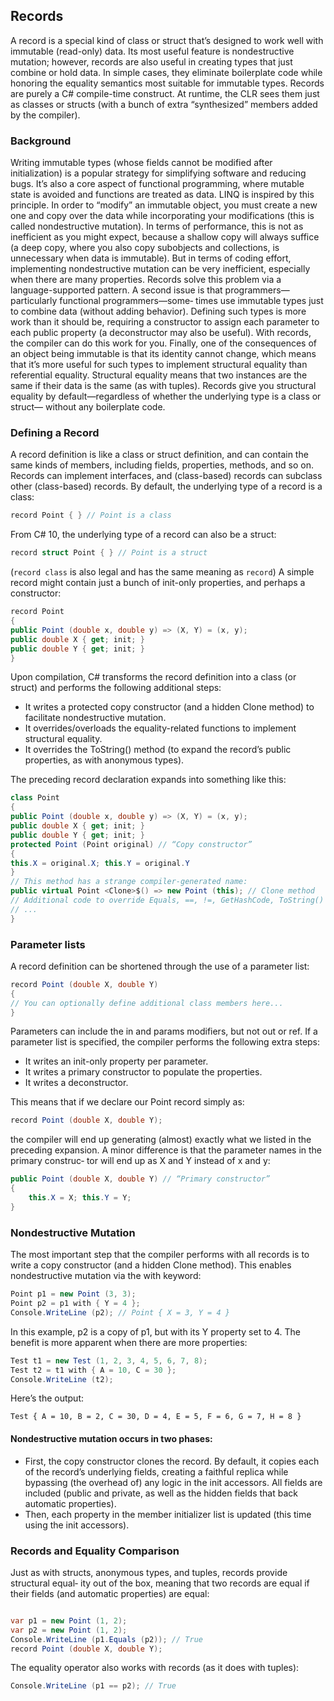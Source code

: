﻿## Records

A record is a special kind of class or struct that’s designed to work well with immutable (read-only) data. Its most
useful feature is nondestructive mutation; however,
records are also useful in creating types that just combine or hold data. In simple
cases, they eliminate boilerplate code while honoring the equality semantics most
suitable for immutable types.
Records are purely a C# compile-time construct. At runtime, the CLR sees them
just as classes or structs (with a bunch of extra “synthesized” members added by the
compiler).

### Background

Writing immutable types (whose fields cannot be modified after initialization) is a
popular strategy for simplifying software and reducing bugs. It’s also a core aspect of
functional programming, where mutable state is avoided and functions are treated
as data. LINQ is inspired by this principle.
In order to “modify” an immutable object, you must create a new one and copy over
the data while incorporating your modifications (this is called nondestructive mutation). In terms of performance, this
is not as inefficient as you might expect, because
a shallow copy will always suffice (a deep copy, where you also copy subobjects and
collections, is unnecessary when data is immutable). But in terms of coding effort,
implementing nondestructive mutation can be very inefficient, especially when
there are many properties. Records solve this problem via a language-supported
pattern.
A second issue is that programmers—particularly functional programmers—some‐
times use immutable types just to combine data (without adding behavior). Defining such types is more work than it
should be, requiring a constructor to assign
each parameter to each public property (a deconstructor may also be useful). With
records, the compiler can do this work for you.
Finally, one of the consequences of an object being immutable is that its identity
cannot change, which means that it’s more useful for such types to implement structural equality than referential
equality. Structural equality means that two instances
are the same if their data is the same (as with tuples). Records give you structural
equality by default—regardless of whether the underlying type is a class or struct—
without any boilerplate code.

### Defining a Record

A record definition is like a class or struct definition, and can contain the same
kinds of members, including fields, properties, methods, and so on. Records can
implement interfaces, and (class-based) records can subclass other (class-based)
records.
By default, the underlying type of a record is a class:

```csharp
record Point { } // Point is a class
```

From C# 10, the underlying type of a record can also be a struct:

```csharp
record struct Point { } // Point is a struct
```

(`record class` is also legal and has the same meaning as `record`)
A simple record might contain just a bunch of init-only properties, and perhaps a
constructor:

```csharp
record Point
{
public Point (double x, double y) => (X, Y) = (x, y);
public double X { get; init; }
public double Y { get; init; }
}
```

Upon compilation, C# transforms the record definition into a class (or struct) and
performs the following additional steps:

- It writes a protected copy constructor (and a hidden Clone method) to facilitate nondestructive mutation.
- It overrides/overloads the equality-related functions to implement structural equality.
- It overrides the ToString() method (to expand the record’s public properties, as with anonymous types).

The preceding record declaration expands into something like this:

```csharp
class Point
{
public Point (double x, double y) => (X, Y) = (x, y);
public double X { get; init; }
public double Y { get; init; }
protected Point (Point original) // “Copy constructor”
{
this.X = original.X; this.Y = original.Y
}
// This method has a strange compiler-generated name:
public virtual Point <Clone>$() => new Point (this); // Clone method
// Additional code to override Equals, ==, !=, GetHashCode, ToString()
// ...
}
```

### Parameter lists

A record definition can be shortened through the use of a parameter list:

```csharp
record Point (double X, double Y)
{
// You can optionally define additional class members here...
}
```

Parameters can include the in and params modifiers, but not out or ref. If a
parameter list is specified, the compiler performs the following extra steps:

- It writes an init-only property per parameter.
- It writes a primary constructor to populate the properties.
- It writes a deconstructor.

This means that if we declare our Point record simply as:

```csharp
record Point (double X, double Y);
```

the compiler will end up generating (almost) exactly what we listed in the preceding
expansion. A minor difference is that the parameter names in the primary construc‐
tor will end up as X and Y instead of x and y:

```csharp
public Point (double X, double Y) // “Primary constructor”
{
    this.X = X; this.Y = Y;
}
```

### Nondestructive Mutation

The most important step that the compiler performs with all records is to write
a copy constructor (and a hidden Clone method). This enables nondestructive mutation via the with keyword:

```csharp
Point p1 = new Point (3, 3);
Point p2 = p1 with { Y = 4 };
Console.WriteLine (p2); // Point { X = 3, Y = 4 }
```

In this example, p2 is a copy of p1, but with its Y property set to 4. The benefit is
more apparent when there are more properties:

```csharp
Test t1 = new Test (1, 2, 3, 4, 5, 6, 7, 8);
Test t2 = t1 with { A = 10, C = 30 };
Console.WriteLine (t2);
```

Here’s the output:

```
Test { A = 10, B = 2, C = 30, D = 4, E = 5, F = 6, G = 7, H = 8 }
```

#### Nondestructive mutation occurs in two phases:

- First, the copy constructor clones the record. By default, it copies each of
  the record’s underlying fields, creating a faithful replica while bypassing (the
  overhead of) any logic in the init accessors. All fields are included (public and
  private, as well as the hidden fields that back automatic properties).
- Then, each property in the member initializer list is updated (this time using
  the init accessors).

### Records and Equality Comparison
Just as with structs, anonymous types, and tuples, records provide structural equal‐
ity out of the box, meaning that two records are equal if their fields (and automatic properties) are equal:
```csharp

var p1 = new Point (1, 2);
var p2 = new Point (1, 2);
Console.WriteLine (p1.Equals (p2)); // True
record Point (double X, double Y);
```
The equality operator also works with records (as it does with tuples):
```csharp
Console.WriteLine (p1 == p2); // True
```
